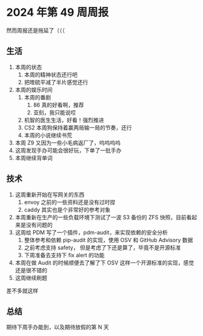 # 2024 年第 49 周周报

然而周报还是拖延了（（（

## 生活

1. 本周的状态
    1. 本周的精神状态还行吧
    2. 把喹硫平减了半片感觉还行
2. 本周的娱乐时间
    1. 本周的番剧
        1. 86 真的好看啊，推荐
        2. 亚刻，我只能说哎
    2. 机智的医生生活，好看！强烈推进
    3. CS2 本周狗保持着赢两局输一局的节奏，还行
    4. 本周的小说继续书荒
3. 本周 Z9 又因为一些小毛病返厂了，呜呜呜呜
4. 这周发现手办可能会很好玩，下单了一批手办
5. 本周继续背单词

## 技术

1. 这周重新开始在写网关的东西
    1. envoy 之前的一些资料还是没有过时捏
    2. caddy 其实也是个非常好的参考对象
2. 本周重新在生产的一些负载环境下测试了一波 S3 备份的 ZFS 快照，目前看起来是没有问题的
3. 这周给 PDM 写了一个插件，pdm-audit，来实现依赖的安全分析
    1. 整体参考和依赖 pip-audit 的实现，使用 OSV 和 GitHub Advisory 数据
    2. 之前考虑支持 safety， 但是考虑了下还是算了，毕竟不是开源标准
    3. 下周准备去支持下 fix alert 的功能
4. 本周在做 Audit 的时候顺便去了解了下 OSV 这样一个开源标准的实现，感觉还是很不错的
5. 这周继续刷题

差不多就这样

## 总结

期待下周手办能到，以及期待放假的第 N 天
